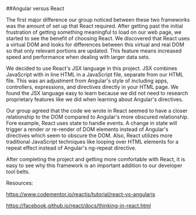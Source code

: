 ##Angular versus React

  The first major difference our group noticed between these two frameworks was the amount of set up that React required.  After getting past the initial frustration of getting something meaningful to load on our web page, we started to see the benefit of choosing React.  We discovered that React uses a virtual DOM and looks for differences between this virtual and real DOM so that only relevant portions are updated.  This feature means increased speed and performance when dealing with larger data sets.

  We decided to use React's JSX language in this project.  JSX combines JavaScript with in line HTML in a JavaScript file, separate from our HTML file.  This was an adjustment from Angular's style of including apps, controllers, expressions, and directives directly in your HTML page.  We found the JSX language easy to learn because we did not need to research proprietary features like we did when learning about Angular's directives.

  Our group agreed that the code we wrote in React seemed to have a closer relationship to the DOM compared to Angular's more obscured relationship.  Fore example, React uses state to handle events.  A change in state will trigger a render or re-render of DOM elements instead of Angular's directives which seem to obscure the DOM.  Also, React utilizes more traditional JavaScript techniques like looping over HTML elements for a repeat effect instead of Angular's ng-repeat directive.

  After completing the project and getting more comfortable with React, it is easy to see why this framework is an important addition to our developer tool belts.

Resources:

https://www.codementor.io/reactjs/tutorial/react-vs-angularjs

https://facebook.github.io/react/docs/thinking-in-react.html
